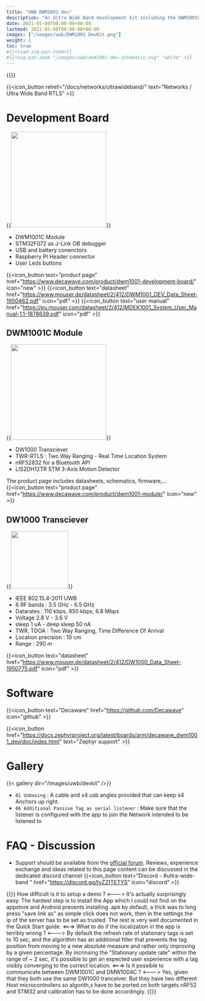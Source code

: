 ```yaml
---
title: "UWB DWM1001 dev"
description: "An Ultra Wide Band development kit including the DWM1001C Module"
date: 2021-05-08T08:00:00+00:00
lastmod: 2021-05-08T08:00:00+00:00
images: ["/images/uwb/DWM1001 DevKit.png"]
weight: 2
toc: true
#{{<load-svg-pan-zoom>}}
#{{<svg-pan-zoom "/images/uwb/dwm1001-dev-schematic.svg" "white" >}}
---
```

{{<load-photoswipe >}}

{{<icon_button relref="/docs/networks/ultrawideband/" text="Networks / Ultra Wide Band RTLS" >}}

# Development Board
{{<image src="/images/uwb/DWM1001 DevKit.png" width="250px" >}}

* DWM1001C Module
* STM32F072 as J-Link OB debugger
* USB and battery conenctors
* Raspberry PI Header connector
* User Leds buttons

{{<icon_button text="product page" href="https://www.decawave.com/product/dwm1001-development-board/" icon="new" >}}
{{<icon_button text="datasheet" href="https://www.mouser.de/datasheet/2/412/DWM1001_DEV_Data_Sheet-1950462.pdf" icon="pdf" >}}
{{<icon_button text="user manual" href="https://eu.mouser.com/datasheet/2/412/MDEK1001_System_User_Manual-1.1-1878639.pdf" icon="pdf" >}}



## DWM1001C Module
{{<image src="/images/uwb/dwm1001 module.webp" width="250px" >}}

* DW1000 Transciever
* TWR-RTLS : Two Way Ranging - Real Time Location System
* nRF52832 for a Bluetooth API
* LIS2DH12TR STM 3-Axis Motion Detector

The product page includes datasheets, schematics, firmware,...
{{<icon_button text="product page" href="https://www.decawave.com/product/dwm1001-module/" icon="new" >}}

## DW1000 Transciever
{{<image src="/images/uwb/dw1000.webp" width="150" >}}

* IEEE 802.15.4-2011 UWB
* 6 RF bands : 3.5 GHz - 6.5 GHz
* Datarates : 110 kbps, 850 kbps, 6.8 Mbps
* Voltage 2.8 V - 3.6 V
* sleep 1 uA - deep sleep 50 nA
* TWR, TDOA : Two Way Ranging, Time Difference Of Arrival
* Location precision : 10 cm
* Range : 290 m

{{<icon_button text="datasheet" href="https://www.mouser.de/datasheet/2/412/DW1000_Data_Sheet-1950775.pdf" icon="pdf" >}}


# Software
{{<icon_button text="Decaware" href="https://github.com/Decawave" icon="github" >}}

{{<icon_button href="https://docs.zephyrproject.org/latest/boards/arm/decawave_dwm1001_dev/doc/index.html" text="Zephyr support" >}}

# Gallery

{{< gallery dir="/images/uwb/devkit" />}}

* `01 Unboxing` : A cable and x4 usb angles provided that can keep x4 Anchors up right.
* `06 Additional Passive Tag as serial listener` : Make sure that the listener is configured with the app to join the Network intended to be listened to

# FAQ - Discussion
* Support should be available from the [official forum](https://decaforum.decawave.com/). Reviews, experience exchange and ideas related to this page content can be discussed in the dedicated discord channel
{{<icon_button text="Discord - #ultra-wide-band " href="https://discord.gg/tyZZfTETYS" icon="discord" >}}


{{<faq>}}
How difficult is it to setup a demo ?
<--->
It's actually surprisingly easy. The hardest step is to install the App which I could not find on the appstore and Android prevents installing .apk by default, a trick was to long press "save link as" as simple click does not work, then in the settings the ip of the server has to be set as trusted. The rest is very well documented in the Quick Start guide.
<===>
What to do if the localization in the app is terribly wrong ?
<--->
By default the refresh rate of stationary tags is set to 10 sec, and the algorithm has an additional filter that prevents the tag position from moving to a new absolute measure and rather only improving by a given percentage. By incrinsing the "Stationary update rate" within the range of ~ 2 sec, it's possible to get an expected user experience with a tag visibly converging to the correct location.
<===>
Is it possible to communicate between DWM1001C and DMW1004C ?
<--->
Yes, given that they both use the same DW1000 tranceiver. But they have two different Host microcontrollers so algorith,s have to be ported on both targets nRF52 and STM32 and calibration has to be done accordingly.
{{</faq>}}
